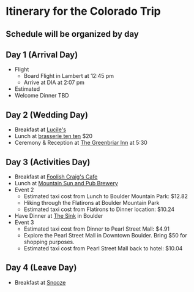 # Itinerary for the Colorado Trip
## Schedule will be organized by day

## Day 1 (Arrival Day)
* Flight
   * Board Flight in Lambert at 12:45 pm
   * Arrive at DIA at 2:07 pm
* Estimated 
* Welcome Dinner TBD
## Day 2 (Wedding Day)
* Breakfast at [Lucile's](https://www.luciles.com/)
* Lunch at [brasserie ten ten](https://www.brasserietenten.com) $20
* Ceremony & Reception at [The Greenbriar Inn](http://www.greenbriarinn.com) at 5:30
## Day 3 (Activities Day)
* Breakfast at [Foolish Craig's Cafe](http://www.foolishcraigs.com/)
* Lunch at [Mountain Sun and Pub Brewery](http://www.mountainsunpub.com/new/index.html)
* Event 2
  * Estimated taxi cost from Lunch to Boulder Mountain Park: $12.82
  * Hiking through the Flatirons at Boulder Mountain Park
  * Estimated taxi cost from Flatirons to Dinner location: $10.24
* Have Dinner at [The Sink](https://thesink.com/) in Boulder
* Event 3
  * Estimated taxi cost from Dinner to Pearl Street Mall: $4.91
  * Explore the Pearl Street Mall in Downtown Boulder. Bring $50 for shopping purposes.
  * Estimated taxi cost from Pearl Street Mall back to hotel: $10.04

## Day 4 (Leave Day)
* Breakfast at [Snooze](http://snoozeeatery.com/locations/boco/)
